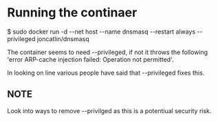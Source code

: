 # Running the continaer

$ sudo docker run -d --net host --name dnsmasq --restart always --privileged joncatlin/dnsmasq

The container seems to need --privileged, if not it throws the following 'error ARP-cache injection failed: Operation not permitted'.

In looking on line various people have said that --privileged fixes this. 

## NOTE
Look into ways to remove --privilged as this is a potentiual security risk.


